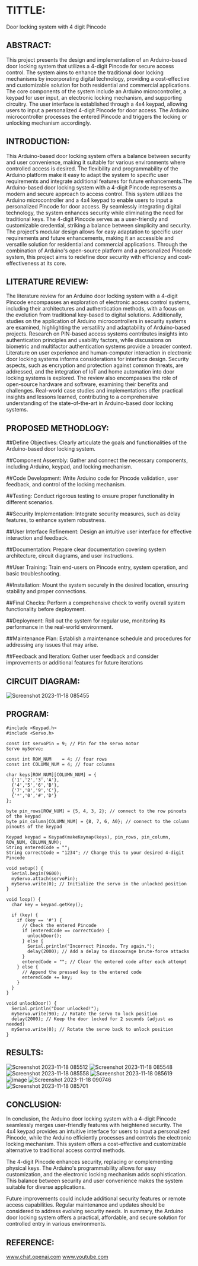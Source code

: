 # TITTLE:
Door locking system with 4 digit Pincode
## ABSTRACT:
This project presents the design and implementation of an Arduino-based door locking system that utilizes a 4-digit Pincode for secure access control. The system aims to enhance the traditional door locking mechanisms by incorporating digital technology, providing a cost-effective and customizable solution for both residential and commercial applications.
The core components of the system include an Arduino microcontroller, a keypad for user input, an electronic locking mechanism, and supporting circuitry. The user interface is established through a 4x4 keypad, allowing users to input a personalized 4-digit Pincode for door access. The Arduino microcontroller processes the entered Pincode and triggers the locking or unlocking mechanism accordingly.

## INTRODUCTION:
This Arduino-based door locking system offers a balance between security and user convenience, making it suitable for various environments where controlled access is desired. The flexibility and programmability of the Arduino platform make it easy to adapt the system to specific user requirements and integrate additional features for future enhancements.The Arduino-based door locking system with a 4-digit Pincode represents a modern and secure approach to access control. This system utilizes the Arduino microcontroller and a 4x4 keypad to enable users to input a personalized Pincode for door access. By seamlessly integrating digital technology, the system enhances security while eliminating the need for traditional keys. The 4-digit Pincode serves as a user-friendly and customizable credential, striking a balance between simplicity and security. The project's modular design allows for easy adaptation to specific user requirements and future enhancements, making it an accessible and versatile solution for residential and commercial applications. Through the combination of Arduino's open-source platform and a personalized Pincode system, this project aims to redefine door security with efficiency and cost-effectiveness at its core.
## LITERATURE REVIEW:
The literature review for an Arduino door locking system with a 4-digit Pincode encompasses an exploration of electronic access control systems, including their architectures and authentication methods, with a focus on the evolution from traditional key-based to digital solutions. Additionally, studies on the application of Arduino microcontrollers in security systems are examined, highlighting the versatility and adaptability of Arduino-based projects. Research on PIN-based access systems contributes insights into authentication principles and usability factors, while discussions on biometric and multifactor authentication systems provide a broader context. Literature on user experience and human-computer interaction in electronic door locking systems informs considerations for interface design. Security aspects, such as encryption and protection against common threats, are addressed, and the integration of IoT and home automation into door locking systems is explored. The review also encompasses the role of open-source hardware and software, examining their benefits and challenges. Real-world case studies and implementations offer practical insights and lessons learned, contributing to a comprehensive understanding of the state-of-the-art in Arduino-based door locking systems.
## PROPOSED METHODLOGY:

##Define Objectives:
Clearly articulate the goals and functionalities of the Arduino-based door locking system.

##Component Assembly:
Gather and connect the necessary components, including Arduino, keypad, and locking mechanism.

##Code Development:
Write Arduino code for Pincode validation, user feedback, and control of the locking mechanism.

##Testing:
Conduct rigorous testing to ensure proper functionality in different scenarios.

##Security Implementation:
Integrate security measures, such as delay features, to enhance system robustness.

##User Interface Refinement:
Design an intuitive user interface for effective interaction and feedback.

##Documentation:
Prepare clear documentation covering system architecture, circuit diagrams, and user instructions.

##User Training:
Train end-users on Pincode entry, system operation, and basic troubleshooting.

##Installation:
Mount the system securely in the desired location, ensuring stability and proper connections.

##Final Checks:
Perform a comprehensive check to verify overall system functionality before deployment.

##Deployment:
Roll out the system for regular use, monitoring its performance in the real-world environment.

##Maintenance Plan:
Establish a maintenance schedule and procedures for addressing any issues that may arise.

##Feedback and Iteration:
Gather user feedback and consider improvements or additional features for future iterations

## CIRCUIT DIAGRAM:
![Screenshot 2023-11-18 085455](https://github.com/sanjay0208/Simulation-project/assets/119406959/fefe7333-347d-4588-9f10-9a5d213181f9)

## PROGRAM:
~~~
#include <Keypad.h>
#include <Servo.h>

const int servoPin = 9; // Pin for the servo motor
Servo myServo;

const int ROW_NUM    = 4; // four rows
const int COLUMN_NUM = 4; // four columns

char keys[ROW_NUM][COLUMN_NUM] = {
  {'1','2','3','A'},
  {'4','5','6','B'},
  {'7','8','9','C'},
  {'*','0','#','D'}
};

byte pin_rows[ROW_NUM] = {5, 4, 3, 2}; // connect to the row pinouts of the keypad
byte pin_column[COLUMN_NUM] = {8, 7, 6, A0}; // connect to the column pinouts of the keypad

Keypad keypad = Keypad(makeKeymap(keys), pin_rows, pin_column, ROW_NUM, COLUMN_NUM);
String enteredCode = "";
String correctCode = "1234"; // Change this to your desired 4-digit Pincode

void setup() {
  Serial.begin(9600);
  myServo.attach(servoPin);
  myServo.write(0); // Initialize the servo in the unlocked position
}

void loop() {
  char key = keypad.getKey();

  if (key) {
    if (key == '#') {
      // Check the entered Pincode
      if (enteredCode == correctCode) {
        unlockDoor();
      } else {
        Serial.println("Incorrect Pincode. Try again.");
        delay(2000); // Add a delay to discourage brute-force attacks
      }
      enteredCode = ""; // Clear the entered code after each attempt
    } else {
      // Append the pressed key to the entered code
      enteredCode += key;
    }
  }
}

void unlockDoor() {
  Serial.println("Door unlocked!");
  myServo.write(90); // Rotate the servo to lock position
  delay(2000); // Keep the door locked for 2 seconds (adjust as needed)
  myServo.write(0); // Rotate the servo back to unlock position
}

~~~
## RESULTS:
![Screenshot 2023-11-18 085512](https://github.com/sanjay0208/Simulation-project/assets/119406959/ff44553d-d1a8-414b-800f-d16ebce504df)
![Screenshot 2023-11-18 085548](https://github.com/sanjay0208/Simulation-project/assets/119406959/bba95f66-da6e-409a-8f30-c85539220caa)
![Screenshot 2023-11-18 085558](https://github.com/sanjay0208/Simulation-project/assets/119406959/823377a9-fe63-429f-bbd5-0539b428f6a4)
![Screenshot 2023-11-18 085619](https://github.com/sanjay0208/Simulation-project/assets/119406959/be01571c-b46f-4bee-b166-054f38882b70)
![image](https://github.com/sanjay0208/Simulation-project/assets/119406959/da187173-8586-4228-813c-cbd49b85949e)
![Screenshot 2023-11-18 090746](https://github.com/sanjay0208/Simulation-project/assets/119406959/f68a0be3-4689-409b-a215-bea13d2327fb)
![Screenshot 2023-11-18 085701](https://github.com/sanjay0208/Simulation-project/assets/119406959/1dca496b-b79f-49d9-b07f-555164554e8c)


## CONCLUSION:
In conclusion, the Arduino door locking system with a 4-digit Pincode seamlessly merges user-friendly features with heightened security. The 4x4 keypad provides an intuitive interface for users to input a personalized Pincode, while the Arduino efficiently processes and controls the electronic locking mechanism. This system offers a cost-effective and customizable alternative to traditional access control methods.

The 4-digit Pincode enhances security, replacing or complementing physical keys. The Arduino's programmability allows for easy customization, and the electronic locking mechanism adds sophistication. This balance between security and user convenience makes the system suitable for diverse applications.

Future improvements could include additional security features or remote access capabilities. Regular maintenance and updates should be considered to address evolving security needs. In summary, the Arduino door locking system offers a practical, affordable, and secure solution for controlled entry in various environments.
## REFERENCE:
www.chat.openai.com www.youtube.com
